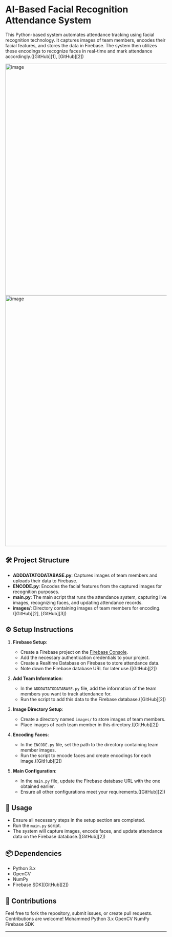 # AI-Based Facial Recognition Attendance System

This Python-based system automates attendance tracking using facial recognition technology. It captures images of team members, encodes their facial features, and stores the data in Firebase. The system then utilizes these encodings to recognize faces in real-time and mark attendance accordingly.([GitHub][1], [GitHub][2])

<img width="1428" height="721" alt="image" src="https://github.com/user-attachments/assets/813deb4f-cc0c-4cd5-93b7-427b091796cd" />
<img width="1519" height="781" alt="image" src="https://github.com/user-attachments/assets/985bc752-3817-447f-abd4-80b4f339eb98" />

## 🛠️ Project Structure

* **ADDDATATODATABASE.py**: Captures images of team members and uploads their data to Firebase.
* **ENCODE.py**: Encodes the facial features from the captured images for recognition purposes.
* **main.py**: The main script that runs the attendance system, capturing live images, recognizing faces, and updating attendance records.
* **images/**: Directory containing images of team members for encoding.([GitHub][2], [GitHub][3])

## ⚙️ Setup Instructions

1. **Firebase Setup**:

   * Create a Firebase project on the [Firebase Console](https://console.firebase.google.com/).
   * Add the necessary authentication credentials to your project.
   * Create a Realtime Database on Firebase to store attendance data.
   * Note down the Firebase database URL for later use.([GitHub][2])

2. **Add Team Information**:

   * In the `ADDDATATODATABASE.py` file, add the information of the team members you want to track attendance for.
   * Run the script to add this data to the Firebase database.([GitHub][2])

3. **Image Directory Setup**:

   * Create a directory named `images/` to store images of team members.
   * Place images of each team member in this directory.([GitHub][2])

4. **Encoding Faces**:

   * In the `ENCODE.py` file, set the path to the directory containing team member images.
   * Run the script to encode faces and create encodings for each image.([GitHub][2])

5. **Main Configuration**:

   * In the `main.py` file, update the Firebase database URL with the one obtained earlier.
   * Ensure all other configurations meet your requirements.([GitHub][2])

## 🚀 Usage

* Ensure all necessary steps in the setup section are completed.
* Run the `main.py` script.
* The system will capture images, encode faces, and update attendance data on the Firebase database.([GitHub][2])

## 📦 Dependencies

* Python 3.x
* OpenCV
* NumPy
* Firebase SDK([GitHub][2])

## 🤝 Contributions

Feel free to fork the repository, submit issues, or create pull requests. Contributions are welcome!
Mohammed
Python 3.x
OpenCV
NumPy
Firebase SDK
*************
